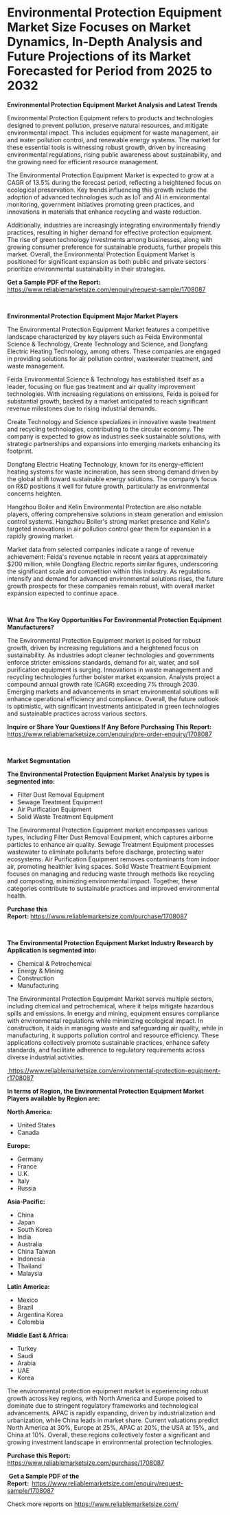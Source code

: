 <p><h1>Environmental Protection Equipment Market Size Focuses on Market Dynamics, In-Depth Analysis and Future Projections of its Market Forecasted for Period from 2025 to 2032</h1></p><p><strong>Environmental Protection Equipment Market Analysis and Latest Trends</strong></p>
<p><p>Environmental Protection Equipment refers to products and technologies designed to prevent pollution, preserve natural resources, and mitigate environmental impact. This includes equipment for waste management, air and water pollution control, and renewable energy systems. The market for these essential tools is witnessing robust growth, driven by increasing environmental regulations, rising public awareness about sustainability, and the growing need for efficient resource management.</p><p>The Environmental Protection Equipment Market is expected to grow at a CAGR of 13.5% during the forecast period, reflecting a heightened focus on ecological preservation. Key trends influencing this growth include the adoption of advanced technologies such as IoT and AI in environmental monitoring, government initiatives promoting green practices, and innovations in materials that enhance recycling and waste reduction.</p><p>Additionally, industries are increasingly integrating environmentally friendly practices, resulting in higher demand for effective protection equipment. The rise of green technology investments among businesses, along with growing consumer preference for sustainable products, further propels this market. Overall, the Environmental Protection Equipment Market is positioned for significant expansion as both public and private sectors prioritize environmental sustainability in their strategies.</p></p>
<p><strong>Get a Sample PDF of the Report:&nbsp;</strong> <a href="https://www.reliablemarketsize.com/enquiry/request-sample/1708087?utm_campaign=2212&utm_medium=2&utm_source=Github&utm_content=ia&utm_term=16022025&utm_id=environmental-protection-equipment">https://www.reliablemarketsize.com/enquiry/request-sample/1708087</a></p>
<p>&nbsp;</p>
<p><strong>Environmental Protection Equipment Major Market Players</strong></p>
<p><p>The Environmental Protection Equipment Market features a competitive landscape characterized by key players such as Feida Environmental Science & Technology, Create Technology and Science, and Dongfang Electric Heating Technology, among others. These companies are engaged in providing solutions for air pollution control, wastewater treatment, and waste management.</p><p>Feida Environmental Science & Technology has established itself as a leader, focusing on flue gas treatment and air quality improvement technologies. With increasing regulations on emissions, Feida is poised for substantial growth, backed by a market anticipated to reach significant revenue milestones due to rising industrial demands.</p><p>Create Technology and Science specializes in innovative waste treatment and recycling technologies, contributing to the circular economy. The company is expected to grow as industries seek sustainable solutions, with strategic partnerships and expansions into emerging markets enhancing its footprint.</p><p>Dongfang Electric Heating Technology, known for its energy-efficient heating systems for waste incineration, has seen strong demand driven by the global shift toward sustainable energy solutions. The company’s focus on R&D positions it well for future growth, particularly as environmental concerns heighten.</p><p>Hangzhou Boiler and Kelin Environmental Protection are also notable players, offering comprehensive solutions in steam generation and emission control systems. Hangzhou Boiler's strong market presence and Kelin's targeted innovations in air pollution control gear them for expansion in a rapidly growing market.</p><p>Market data from selected companies indicate a range of revenue achievement: Feida's revenue notable in recent years at approximately $200 million, while Dongfang Electric reports similar figures, underscoring the significant scale and competition within this industry. As regulations intensify and demand for advanced environmental solutions rises, the future growth prospects for these companies remain robust, with overall market expansion expected to continue apace.</p></p>
<p>&nbsp;</p>
<p><strong>What Are The Key Opportunities For Environmental Protection Equipment Manufacturers?</strong></p>
<p><p>The Environmental Protection Equipment market is poised for robust growth, driven by increasing regulations and a heightened focus on sustainability. As industries adopt cleaner technologies and governments enforce stricter emissions standards, demand for air, water, and soil purification equipment is surging. Innovations in waste management and recycling technologies further bolster market expansion. Analysts project a compound annual growth rate (CAGR) exceeding 7% through 2030. Emerging markets and advancements in smart environmental solutions will enhance operational efficiency and compliance. Overall, the future outlook is optimistic, with significant investments anticipated in green technologies and sustainable practices across various sectors.</p></p>
<p><strong>Inquire or Share Your Questions If Any Before Purchasing This Report:</strong> <a href="https://www.reliablemarketsize.com/enquiry/pre-order-enquiry/1708087?utm_campaign=2212&utm_medium=2&utm_source=Github&utm_content=ia&utm_term=16022025&utm_id=environmental-protection-equipment">https://www.reliablemarketsize.com/enquiry/pre-order-enquiry/1708087</a></p>
<p>&nbsp;</p>
<p><strong>Market Segmentation</strong></p>
<p><strong>The Environmental Protection Equipment Market Analysis by types is segmented into:</strong></p>
<p><ul><li>Filter Dust Removal Equipment</li><li>Sewage Treatment Equipment</li><li>Air Purification Equipment</li><li>Solid Waste Treatment Equipment</li></ul></p>
<p><p>The Environmental Protection Equipment market encompasses various types, including Filter Dust Removal Equipment, which captures airborne particles to enhance air quality. Sewage Treatment Equipment processes wastewater to eliminate pollutants before discharge, protecting water ecosystems. Air Purification Equipment removes contaminants from indoor air, promoting healthier living spaces. Solid Waste Treatment Equipment focuses on managing and reducing waste through methods like recycling and composting, minimizing environmental impact. Together, these categories contribute to sustainable practices and improved environmental health.</p></p>
<p><strong>Purchase this Report:&nbsp;</strong><a href="https://www.reliablemarketsize.com/purchase/1708087?utm_campaign=2212&utm_medium=2&utm_source=Github&utm_content=ia&utm_term=16022025&utm_id=environmental-protection-equipment">https://www.reliablemarketsize.com/purchase/1708087</a></p>
<p>&nbsp;</p>
<p><strong>The Environmental Protection Equipment Market Industry Research by Application is segmented into:</strong></p>
<p><ul><li>Chemical & Petrochemical</li><li>Energy & Mining</li><li>Construction</li><li>Manufacturing</li></ul></p>
<p><p>The Environmental Protection Equipment Market serves multiple sectors, including chemical and petrochemical, where it helps mitigate hazardous spills and emissions. In energy and mining, equipment ensures compliance with environmental regulations while minimizing ecological impact. In construction, it aids in managing waste and safeguarding air quality, while in manufacturing, it supports pollution control and resource efficiency. These applications collectively promote sustainable practices, enhance safety standards, and facilitate adherence to regulatory requirements across diverse industrial activities.</p></p>
<p><a href="https://www.reliablemarketsize.com/environmental-protection-equipment-r1708087?utm_campaign=2212&utm_medium=2&utm_source=Github&utm_content=ia&utm_term=16022025&utm_id=environmental-protection-equipment">&nbsp;https://www.reliablemarketsize.com/environmental-protection-equipment-r1708087</a></p>
<p><strong>In terms of Region, the Environmental Protection Equipment Market Players available by Region are:</strong></p>
<p>
    <p> <strong> North America: </strong>
        <ul>
            <li>United States</li>
            <li>Canada</li>
        </ul>
        </p> 
    <p> <strong> Europe: </strong>
        <ul>
            <li>Germany</li>
            <li>France</li>
            <li>U.K.</li>
            <li>Italy</li>
            <li>Russia</li>
        </ul>
        </p> 
    <p> <strong> Asia-Pacific: </strong>
        <ul>
            <li>China</li>
            <li>Japan</li>
            <li>South Korea</li>
            <li>India</li>
            <li>Australia</li>
            <li>China Taiwan</li>
            <li>Indonesia</li>
            <li>Thailand</li>
            <li>Malaysia</li>
        </ul>
        </p> 
    <p> <strong> Latin America: </strong>
        <ul>
            <li>Mexico</li>
            <li>Brazil</li>
            <li>Argentina Korea</li>
            <li>Colombia</li>
        </ul>
        </p> 
    <p> <strong> Middle East & Africa: </strong>
        <ul>
            <li>Turkey</li>
            <li>Saudi</li>
            <li>Arabia</li>
            <li>UAE</li>
            <li>Korea</li>
        </ul>
    </p>
    </p>
<p><p>The environmental protection equipment market is experiencing robust growth across key regions, with North America and Europe poised to dominate due to stringent regulatory frameworks and technological advancements. APAC is rapidly expanding, driven by industrialization and urbanization, while China leads in market share. Current valuations predict North America at 30%, Europe at 25%, APAC at 20%, the USA at 15%, and China at 10%. Overall, these regions collectively foster a significant and growing investment landscape in environmental protection technologies.</p></p>
<p><strong>Purchase this Report: </strong><a href="https://www.reliablemarketsize.com/purchase/1708087?utm_campaign=2212&utm_medium=2&utm_source=Github&utm_content=ia&utm_term=16022025&utm_id=environmental-protection-equipment">https://www.reliablemarketsize.com/purchase/1708087</a></p>
<p>&nbsp;<strong>Get a Sample PDF of the Report:&nbsp;&nbsp;</strong><a href="https://www.reliablemarketsize.com/enquiry/request-sample/1708087?utm_campaign=2212&utm_medium=2&utm_source=Github&utm_content=ia&utm_term=16022025&utm_id=environmental-protection-equipment">https://www.reliablemarketsize.com/enquiry/request-sample/1708087</a></p>
<p><strong></strong></p>
<p>Check more reports on <a href="https://www.reliablemarketsize.com/?utm_campaign=2212&utm_medium=2&utm_source=Github&utm_content=ia&utm_term=16022025&utm_id=environmental-protection-equipment">https://www.reliablemarketsize.com/</a></p>